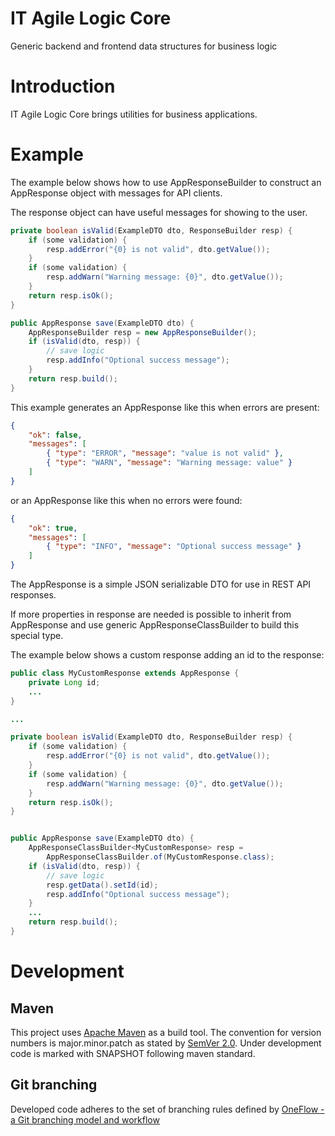 # IT Agile Logic Core
Generic backend and frontend data structures for business logic

# Introduction

IT Agile Logic Core brings utilities for business applications.

# Example

The example below shows how to use AppResponseBuilder to construct an AppResponse object with messages for API clients.

The response object can have useful messages for showing to the user.

```java
private boolean isValid(ExampleDTO dto, ResponseBuilder resp) {
    if (some validation) {
        resp.addError("{0} is not valid", dto.getValue());
    }
    if (some validation) {
        resp.addWarn("Warning message: {0}", dto.getValue());
    }
    return resp.isOk();
}

public AppResponse save(ExampleDTO dto) {
    AppResponseBuilder resp = new AppResponseBuilder();
    if (isValid(dto, resp)) {
        // save logic
        resp.addInfo("Optional success message");
    }
    return resp.build();
}

```

This example generates an AppResponse like this when errors are present:

```json
{
    "ok": false,
    "messages": [
        { "type": "ERROR", "message": "value is not valid" },
        { "type": "WARN", "message": "Warning message: value" }
    ]
}
```

or an AppResponse like this when no errors were found:


```json
{
    "ok": true,
    "messages": [
        { "type": "INFO", "message": "Optional success message" }
    ]
}
```

The AppResponse is a simple JSON serializable DTO for use in REST API responses.

If more properties in response are needed is possible to inherit from AppResponse and use generic AppResponseClassBuilder to build this special type.

The example below shows a custom response adding an id to the response:

```java
public class MyCustomResponse extends AppResponse {
    private Long id;
    ...
}

...

private boolean isValid(ExampleDTO dto, ResponseBuilder resp) {
    if (some validation) {
        resp.addError("{0} is not valid", dto.getValue());
    }
    if (some validation) {
        resp.addWarn("Warning message: {0}", dto.getValue());
    }
    return resp.isOk();
}


public AppResponse save(ExampleDTO dto) {
    AppResponseClassBuilder<MyCustomResponse> resp =
        AppResponseClassBuilder.of(MyCustomResponse.class);
    if (isValid(dto, resp)) {
        // save logic
        resp.getData().setId(id);
        resp.addInfo("Optional success message");
    }
    ...
    return resp.build();
}

```


# Development
## Maven
This project uses [Apache Maven](http://maven.apache.org/) as a build tool.  The convention for version numbers is major.minor.patch as stated by [SemVer 2.0](http://semver.org/). Under development code is marked with SNAPSHOT following maven standard.

## Git branching
Developed code adheres to the set of branching rules defined by [OneFlow - a Git branching model and workflow](http://endoflineblog.com/oneflow-a-git-branching-model-and-workflow)

